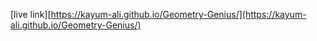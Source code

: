 [live link][https://kayum-ali.github.io/Geometry-Genius/](https://kayum-ali.github.io/Geometry-Genius/)
